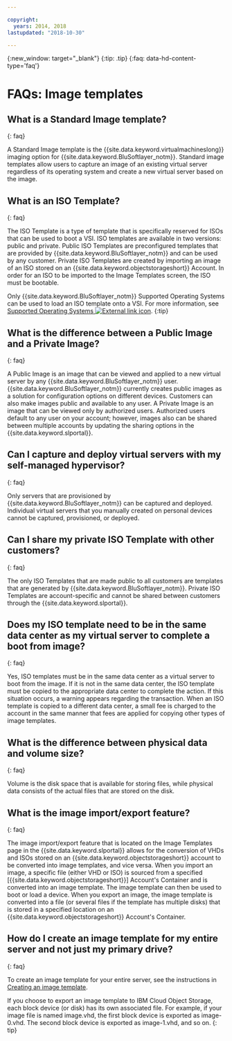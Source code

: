 ```yaml
---

copyright:
  years: 2014, 2018
lastupdated: "2018-10-30"

---
```



{:new_window: target="_blank"}
{:tip: .tip}
{:faq: data-hd-content-type='faq'}

# FAQs: Image templates

## What is a Standard Image template?
{: faq}

A Standard Image template is the {{site.data.keyword.virtualmachineslong}} imaging option for {{site.data.keyword.BluSoftlayer_notm}}. 
Standard image templates allow users to capture an image of an existing virtual server regardless of its operating system and create a new 
virtual server based on the image.

## What is an ISO Template?
{: faq}

The ISO Template is a type of template that is specifically reserved for ISOs that can be used to boot a VSI. ISO templates are available in two versions: public and private. Public ISO Templates are preconfigured templates that are provided by {{site.data.keyword.BluSoftlayer_notm}} and can be used by any customer. Private ISO Templates are created by importing an image of an ISO stored on an {{site.data.keyword.objectstorageshort}} Account. In order for an ISO to be imported to the Image Templates screen, the ISO must be bootable.

Only {{site.data.keyword.BluSoftlayer_notm}} Supported Operating Systems can be used to load an ISO template onto a VSI. For more information, see [Supported Operating Systems ![External link icon](../../icons/launch-glyph.svg "External link icon")](http://www.softlayer.com/services/software/).
{:tip}

## What is the difference between a Public Image and a Private Image?
{: faq}

A Public Image is an image that can be viewed and applied to a new virtual server by any {{site.data.keyword.BluSoftlayer_notm}} user. {{site.data.keyword.BluSoftlayer_notm}} 
currently creates public images as a solution for configuration options on different devices. Customers can also make images public and available to any user. A Private Image is an image that can be 
viewed only by authorized users. Authorized users default to any user on your account; however, images also can be shared between multiple 
accounts by updating the sharing options in the {{site.data.keyword.slportal}}.

## Can I capture and deploy virtual servers with my self-managed hypervisor?
{: faq}

Only servers that are provisioned by {{site.data.keyword.BluSoftlayer_notm}} can be captured and deployed. Individual virtual servers that you manually created on personal devices cannot be captured, provisioned, or deployed.

## Can I share my private ISO Template with other customers?
{: faq}

The only ISO Templates that are made public to all customers are templates that are generated by {{site.data.keyword.BluSoftlayer_notm}}. Private ISO Templates are account-specific and cannot be shared between customers through the {{site.data.keyword.slportal}}.

## Does my ISO template need to be in the same data center as my virtual server to complete a boot from image?
{: faq}

Yes, ISO templates must be in the same data center as a virtual server to boot from the image. If it is not in the same data center, 
the ISO template must be copied to the appropriate data center to complete the action. If this situation occurs, a warning 
appears regarding the transaction. When an ISO template is copied to a different data center, a small fee is charged to the account in the 
same manner that fees are applied for copying other types of image templates.

## What is the difference between physical data and volume size?
{: faq}

Volume is the disk space that is available for storing files, while physical data consists of the actual files that are stored on the disk.

## What is the image import/export feature?
{: faq}

The image import/export feature that is located on the Image Templates page in the {{site.data.keyword.slportal}} allows for the conversion of VHDs and ISOs stored on an {{site.data.keyword.objectstorageshort}} account to be converted into image templates, and vice versa. When you import an image, a specific file (either VHD or ISO) is sourced from a specified [{{site.data.keyword.objectstorageshort}}] Account's Container and is converted into an image template. The image template can then be used to boot or load a device. When you export an image, the image template is converted into a file (or several files if the template has multiple disks) that is stored in a specified location on an {{site.data.keyword.objectstorageshort}} Account's Container. 

## How do I create an image template for my entire server and not just my primary drive?
{: faq}

To create an image template for your entire server, see the instructions in [Creating an image template](/docs/infrastructure/image-templates/create-standard-image.html). 

If you choose to export an image template to IBM Cloud Object Storage, each block device (or disk) has its own associated file. For example, if your image file is named image.vhd, the first block device is exported as image-0.vhd. The second block device is exported as image-1.vhd, and so on. 
{: tip}

